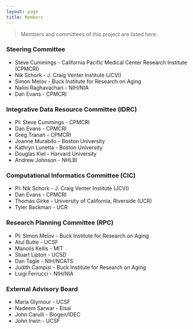 ```yaml
---
layout: page
title: Members
---
```


> Members and committees of this project are listed here.

### Steering Committee
* Steve Cummings - California Pacific Medical Center Research Institute (CPMCRI)
* Nik Schork - J. Craig Venter Institute (JCVI)
* Simon Melov - Buck Institute for Research on Aging
* Nalini Raghavachari - NIH/NIA
* Dan Evans - CPMCRI

### Integrative Data Resource Committee (IDRC)
* PI: Steve Cummings - CPMCRI
* Dan Evans - CPMCRI
* Greg Tranah - CPMCRI
* Joanne Murabito - Boston University
* Kathryn Lunetta - Boston University
* Douglas Kiel - Harvard University
* Andrew Johnson - NHLBI

### Computational Informatics Committee (CIC)
* PI: Nik Schork - J. Craig Venter Institute (JCVI)
* Dan Evans - CPMCRI
* Thomas Girke - University of California, Riverside (UCR)
* Tyler Backman - UCR

### Research Planning Committee (RPC)
* PI: Simon Melov - Buck Institute for Research on Aging
* Atul Butte - UCSF
* Manolis Kellis - MIT
* Stuart Lipton - UCSD
* Dan Tagle - NIH/NCATS
* Judith Campisi - Buck Institute for Research on Aging
* Luigi Ferrucci - NIH/NIA

### External Advisory Board
* Maria Glymour - UCSF
* Nadeem Sarwar - Eisai
* John Carulli - Biogen/IDEC
* John Irwin - UCSF
